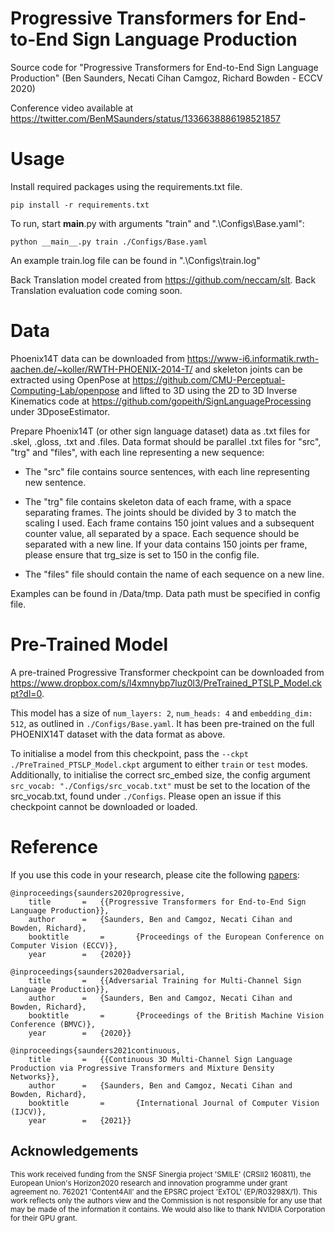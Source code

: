 # Progressive Transformers for End-to-End Sign Language Production

Source code for "Progressive Transformers for End-to-End Sign Language Production" (Ben Saunders, Necati Cihan Camgoz, Richard Bowden - ECCV 2020) 

Conference video available at https://twitter.com/BenMSaunders/status/1336638886198521857

# Usage

Install required packages using the requirements.txt file.

`pip install -r requirements.txt`

To run, start __main__.py with arguments "train" and ".\Configs\Base.yaml":

`python __main__.py train ./Configs/Base.yaml` 

An example train.log file can be found in ".\Configs\train.log"

Back Translation model created from https://github.com/neccam/slt. Back Translation evaluation code coming soon.

# Data

Phoenix14T data can be downloaded from https://www-i6.informatik.rwth-aachen.de/~koller/RWTH-PHOENIX-2014-T/ and skeleton joints can be extracted using OpenPose at  https://github.com/CMU-Perceptual-Computing-Lab/openpose and lifted to 3D using the 2D to 3D Inverse Kinematics code at https://github.com/gopeith/SignLanguageProcessing under 3DposeEstimator.

Prepare Phoenix14T (or other sign language dataset) data as .txt files for .skel, .gloss, .txt and .files. Data format should be parallel .txt files for "src", "trg" and "files", with each line representing a new sequence:

- The "src" file contains source sentences, with each line representing new sentence. 

- The "trg" file contains skeleton data of each frame, with a space separating frames. The joints should be divided by 3 to match the scaling I used. Each frame contains 150 joint values and a subsequent counter value, all separated by a space. Each sequence should be separated with a new line. If your data contains 150 joints per frame, please ensure that trg_size is set to 150 in the config file. 

- The "files" file should contain the name of each sequence on a new line. 

Examples can be found in /Data/tmp. Data path must be specified in config file.

# Pre-Trained Model

A pre-trained Progressive Transformer checkpoint can be downloaded from https://www.dropbox.com/s/l4xmnybp7luz0l3/PreTrained_PTSLP_Model.ckpt?dl=0. 

This model has a size of ```num_layers: 2```, ```num_heads: 4``` and ```embedding_dim: 512```, as outlined in ```./Configs/Base.yaml```. It has been pre-trained on the full PHOENIX14T dataset with the data format as above. 

To initialise a model from this checkpoint, pass the ```--ckpt ./PreTrained_PTSLP_Model.ckpt``` argument to either ```train``` or ```test``` modes. Additionally, to initialise the correct src_embed size, the config argument ```src_vocab: "./Configs/src_vocab.txt"``` must be set to the location of the src_vocab.txt, found under ```./Configs```. Please open an issue if this checkpoint cannot be downloaded or loaded.

# Reference

If you use this code in your research, please cite the following [papers](https://arxiv.org/abs/2004.14874):

```
@inproceedings{saunders2020progressive,
	title		=	{{Progressive Transformers for End-to-End Sign Language Production}},
	author		=	{Saunders, Ben and Camgoz, Necati Cihan and Bowden, Richard},
	booktitle   	=   	{Proceedings of the European Conference on Computer Vision (ECCV)},
	year		=	{2020}}

@inproceedings{saunders2020adversarial,
	title		=	{{Adversarial Training for Multi-Channel Sign Language Production}},
	author		=	{Saunders, Ben and Camgoz, Necati Cihan and Bowden, Richard},
	booktitle   	=   	{Proceedings of the British Machine Vision Conference (BMVC)},
	year		=	{2020}}

@inproceedings{saunders2021continuous,
	title		=	{{Continuous 3D Multi-Channel Sign Language Production via Progressive Transformers and Mixture Density Networks}},
	author		=	{Saunders, Ben and Camgoz, Necati Cihan and Bowden, Richard},
	booktitle   	=   	{International Journal of Computer Vision (IJCV)},
	year		=	{2021}}

```

## Acknowledgements
<sub>This work received funding from the SNSF Sinergia project 'SMILE' (CRSII2 160811), the European Union's Horizon2020 research and innovation programme under grant agreement no. 762021 'Content4All' and the EPSRC project 'ExTOL' (EP/R03298X/1). This work reflects only the authors view and the Commission is not responsible for any use that may be made of the information it contains. We would also like to thank NVIDIA Corporation for their GPU grant. </sub>
